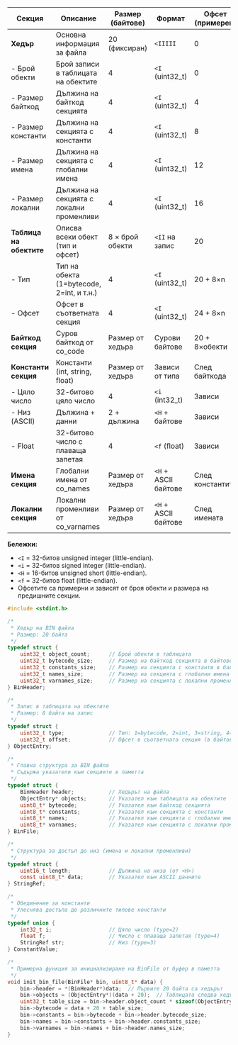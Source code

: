 | Секция                | Описание                                   | Размер (байтове)         | Формат                | Офсет (примерен) |
|-----------------------|--------------------------------------------|--------------------------|-----------------------|------------------|
| **Хедър**             | Основна информация за файла                | 20 (фиксиран)            | `<IIIII`              | 0                |
| - Брой обекти         | Брой записи в таблицата на обектите        | 4                        | `<I` (uint32_t)       | 0                |
| - Размер байткод      | Дължина на байткод секцията                | 4                        | `<I` (uint32_t)       | 4                |
| - Размер константи    | Дължина на секцията с константи            | 4                        | `<I` (uint32_t)       | 8                |
| - Размер имена        | Дължина на секцията с глобални имена       | 4                        | `<I` (uint32_t)       | 12               |
| - Размер локални      | Дължина на секцията с локални променливи   | 4                        | `<I` (uint32_t)       | 16               |
| **Таблица на обектите**| Описва всеки обект (тип и офсет)          | 8 × брой обекти          | `<II` на запис        | 20               |
| - Тип                 | Тип на обекта (1=bytecode, 2=int, и т.н.)  | 4                        | `<I` (uint32_t)       | 20 + 8×n         |
| - Офсет               | Офсет в съответната секция                 | 4                        | `<I` (uint32_t)       | 24 + 8×n         |
| **Байткод секция**    | Суров байткод от co_code                   | Размер от хедъра         | Сурови байтове        | 20 + 8×обекти    |
| **Константи секция**  | Константи (int, string, float)             | Размер от хедъра         | Зависи от типа        | След байткода    |
| - Цяло число          | 32-битово цяло число                       | 4                        | `<i` (int32_t)        | Зависи           |
| - Низ (ASCII)         | Дължина + данни                            | 2 + дължина              | `<H` + байтове        | Зависи           |
| - Float               | 32-битово число с плаваща запетая          | 4                        | `<f` (float)          | Зависи           |
| **Имена секция**      | Глобални имена от co_names                 | Размер от хедъра         | `<H` + ASCII байтове  | След константите |
| **Локални секция**    | Локални променливи от co_varnames          | Размер от хедъра         | `<H` + ASCII байтове  | След имената     |

**Бележки:**
- `<I` = 32-битов unsigned integer (little-endian).
- `<i` = 32-битов signed integer (little-endian).
- `<H` = 16-битов unsigned short (little-endian).
- `<f` = 32-битов float (little-endian).
- Офсетите са примерни и зависят от броя обекти и размера на предишните секции.

```c
#include <stdint.h>

/*
 * Хедър на BIN файла
 * Размер: 20 байта
 */
typedef struct {
    uint32_t object_count;      // Брой обекти в таблицата
    uint32_t bytecode_size;     // Размер на байткод секцията в байтове
    uint32_t constants_size;    // Размер на секцията с константи в байтове
    uint32_t names_size;        // Размер на секцията с глобални имена в байтове
    uint32_t varnames_size;     // Размер на секцията с локални променливи в байтове
} BinHeader;

/*
 * Запис в таблицата на обектите
 * Размер: 8 байта на запис
 */
typedef struct {
    uint32_t type;              // Тип: 1=bytecode, 2=int, 3=string, 4=float, 5=name, 6=varname
    uint32_t offset;            // Офсет в съответната секция (в байтове)
} ObjectEntry;

/*
 * Главна структура за BIN файла
 * Съдържа указатели към секциите в паметта
 */
typedef struct {
    BinHeader header;           // Хедърът на файла
    ObjectEntry* objects;       // Указател към таблицата на обектите
    uint8_t* bytecode;          // Указател към байткод секцията
    uint8_t* constants;         // Указател към секцията с константи
    uint8_t* names;             // Указател към секцията с глобални имена
    uint8_t* varnames;          // Указател към секцията с локални променливи
} BinFile;

/*
 * Структура за достъп до низ (имена и локални променливи)
 */
typedef struct {
    uint16_t length;            // Дължина на низа (от <H>)
    const uint8_t* data;        // Указател към ASCII данните
} StringRef;

/*
 * Обединение за константи
 * Улеснява достъпа до различните типове константи
 */
typedef union {
    int32_t i;                  // Цяло число (type=2)
    float f;                    // Число с плаваща запетая (type=4)
    StringRef str;              // Низ (type=3)
} ConstantValue;

/*
 * Примерна функция за инициализиране на BinFile от буфер в паметта
 */
void init_bin_file(BinFile* bin, uint8_t* data) {
    bin->header = *(BinHeader*)data;  // Първите 20 байта са хедърът
    bin->objects = (ObjectEntry*)(data + 20);  // Таблицата следва хедъра
    uint32_t table_size = bin->header.object_count * sizeof(ObjectEntry);
    bin->bytecode = data + 20 + table_size;
    bin->constants = bin->bytecode + bin->header.bytecode_size;
    bin->names = bin->constants + bin->header.constants_size;
    bin->varnames = bin->names + bin->header.names_size;
}
```
